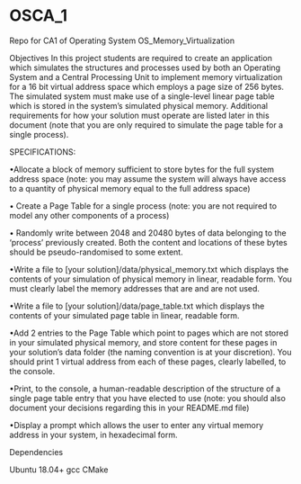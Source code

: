 # OSCA_1
Repo for CA1 of Operating System
OS_Memory_Virtualization

Objectives In this project students are required to create an application which simulates the structures and processes used by both an Operating System and a Central Processing Unit to implement memory virtualization for a 16 bit virtual address space which employs a page size of 256 bytes. The simulated system must make use of a single-level linear page table which is stored in the system’s simulated physical memory. Additional requirements for how your solution must operate are listed later in this document (note that you are only required to simulate the page table for a single process).

SPECIFICATIONS:

•Allocate a block of memory sufficient to store bytes for the full system address space (note: you may assume the system will always have access to a quantity of physical memory equal to the full address space)

• Create a Page Table for a single process (note: you are not required to model any other components of a process)

• Randomly write between 2048 and 20480 bytes of data belonging to the ‘process’ previously created. Both the content and locations of these bytes should be pseudo-randomised to some extent.

•Write a file to [your solution]/data/physical_memory.txt which displays the contents of your simulation of physical memory in linear, readable form. You must clearly label the memory addresses that are and are not used.

•Write a file to [your solution]/data/page_table.txt which displays the contents of your simulated page table in linear, readable form.

•Add 2 entries to the Page Table which point to pages which are not stored in your simulated physical memory, and store content for these pages in your solution’s data folder (the naming convention is at your discretion). You should print 1 virtual address from each of these pages, clearly labelled, to the console.

•Print, to the console, a human-readable description of the structure of a single page table entry that you have elected to use (note: you should also document your decisions regarding this in your README.md file)

•Display a prompt which allows the user to enter any virtual memory address in your system, in hexadecimal form.

Dependencies

Ubuntu 18.04+
gcc
CMake
